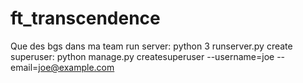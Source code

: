 # ft_transcendence

Que des bgs dans ma team
run server: python 3 runserver.py
create superuser: python manage.py createsuperuser --username=joe --email=joe@example.com
